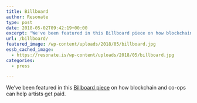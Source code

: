 ```yaml
---
title: Billboard
author: Resonate
type: post
date: 2018-05-02T09:42:19+00:00
excerpt: "We've been featured in this Billboard piece on how blockchain and co-ops can help artists get paid."
url: /billboard/
featured_image: /wp-content/uploads/2018/05/billboard.jpg
essb_cached_image:
  - https://resonate.is/wp-content/uploads/2018/05/billboard.jpg
categories:
  - press

---
```

We&#8217;ve been featured in this <a href="https://www.billboard.com/biz/articles/news/legal-and-management/8407836/how-blockchain-co-ops-and-microsubscription-services" target="_blank" rel="noopener noreferrer">Billboard piece</a> on how blockchain and co-ops can help artists get paid.